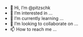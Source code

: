- 👋 Hi, I’m @pitzschk
- 👀 I’m interested in ...
- 🌱 I’m currently learning ...
- 💞️ I’m looking to collaborate on ...
- 📫 How to reach me ...

<!---
pitzschk/pitzschk is a ✨ special ✨ repository because its `README.md` (this file) appears on your GitHub profile.
You can click the Preview link to take a look at your changes.
--->
